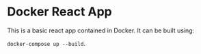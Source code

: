 # Docker React App

This is a basic react app contained in Docker. It can be built using:

`docker-compose up --build`.
